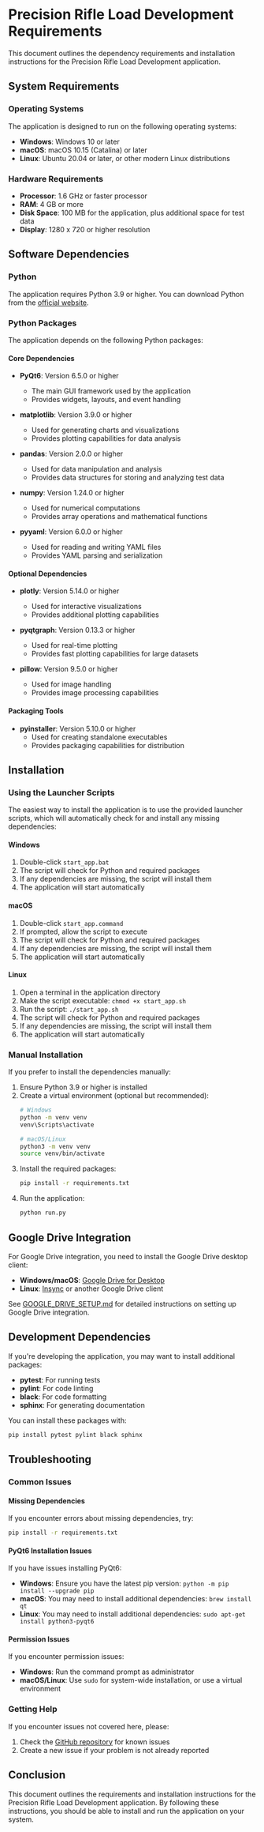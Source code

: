 # Precision Rifle Load Development Requirements

This document outlines the dependency requirements and installation instructions for the Precision Rifle Load Development application.

## System Requirements

### Operating Systems

The application is designed to run on the following operating systems:

- **Windows**: Windows 10 or later
- **macOS**: macOS 10.15 (Catalina) or later
- **Linux**: Ubuntu 20.04 or later, or other modern Linux distributions

### Hardware Requirements

- **Processor**: 1.6 GHz or faster processor
- **RAM**: 4 GB or more
- **Disk Space**: 100 MB for the application, plus additional space for test data
- **Display**: 1280 x 720 or higher resolution

## Software Dependencies

### Python

The application requires Python 3.9 or higher. You can download Python from the [official website](https://www.python.org/downloads/).

### Python Packages

The application depends on the following Python packages:

#### Core Dependencies

- **PyQt6**: Version 6.5.0 or higher
  - The main GUI framework used by the application
  - Provides widgets, layouts, and event handling

- **matplotlib**: Version 3.9.0 or higher
  - Used for generating charts and visualizations
  - Provides plotting capabilities for data analysis

- **pandas**: Version 2.0.0 or higher
  - Used for data manipulation and analysis
  - Provides data structures for storing and analyzing test data

- **numpy**: Version 1.24.0 or higher
  - Used for numerical computations
  - Provides array operations and mathematical functions

- **pyyaml**: Version 6.0.0 or higher
  - Used for reading and writing YAML files
  - Provides YAML parsing and serialization

#### Optional Dependencies

- **plotly**: Version 5.14.0 or higher
  - Used for interactive visualizations
  - Provides additional plotting capabilities

- **pyqtgraph**: Version 0.13.3 or higher
  - Used for real-time plotting
  - Provides fast plotting capabilities for large datasets

- **pillow**: Version 9.5.0 or higher
  - Used for image handling
  - Provides image processing capabilities

#### Packaging Tools

- **pyinstaller**: Version 5.10.0 or higher
  - Used for creating standalone executables
  - Provides packaging capabilities for distribution

## Installation

### Using the Launcher Scripts

The easiest way to install the application is to use the provided launcher scripts, which will automatically check for and install any missing dependencies:

#### Windows

1. Double-click `start_app.bat`
2. The script will check for Python and required packages
3. If any dependencies are missing, the script will install them
4. The application will start automatically

#### macOS

1. Double-click `start_app.command`
2. If prompted, allow the script to execute
3. The script will check for Python and required packages
4. If any dependencies are missing, the script will install them
5. The application will start automatically

#### Linux

1. Open a terminal in the application directory
2. Make the script executable: `chmod +x start_app.sh`
3. Run the script: `./start_app.sh`
4. The script will check for Python and required packages
5. If any dependencies are missing, the script will install them
6. The application will start automatically

### Manual Installation

If you prefer to install the dependencies manually:

1. Ensure Python 3.9 or higher is installed
2. Create a virtual environment (optional but recommended):
   ```bash
   # Windows
   python -m venv venv
   venv\Scripts\activate

   # macOS/Linux
   python3 -m venv venv
   source venv/bin/activate
   ```
3. Install the required packages:
   ```bash
   pip install -r requirements.txt
   ```
4. Run the application:
   ```bash
   python run.py
   ```

## Google Drive Integration

For Google Drive integration, you need to install the Google Drive desktop client:

- **Windows/macOS**: [Google Drive for Desktop](https://www.google.com/drive/download/)
- **Linux**: [Insync](https://www.insynchq.com/) or another Google Drive client

See [GOOGLE_DRIVE_SETUP.md](GOOGLE_DRIVE_SETUP.md) for detailed instructions on setting up Google Drive integration.

## Development Dependencies

If you're developing the application, you may want to install additional packages:

- **pytest**: For running tests
- **pylint**: For code linting
- **black**: For code formatting
- **sphinx**: For generating documentation

You can install these packages with:

```bash
pip install pytest pylint black sphinx
```

## Troubleshooting

### Common Issues

#### Missing Dependencies

If you encounter errors about missing dependencies, try:

```bash
pip install -r requirements.txt
```

#### PyQt6 Installation Issues

If you have issues installing PyQt6:

- **Windows**: Ensure you have the latest pip version: `python -m pip install --upgrade pip`
- **macOS**: You may need to install additional dependencies: `brew install qt`
- **Linux**: You may need to install additional dependencies: `sudo apt-get install python3-pyqt6`

#### Permission Issues

If you encounter permission issues:

- **Windows**: Run the command prompt as administrator
- **macOS/Linux**: Use `sudo` for system-wide installation, or use a virtual environment

### Getting Help

If you encounter issues not covered here, please:

1. Check the [GitHub repository](https://github.com/lasit/precision-rifle-load-development-v3) for known issues
2. Create a new issue if your problem is not already reported

## Conclusion

This document outlines the requirements and installation instructions for the Precision Rifle Load Development application. By following these instructions, you should be able to install and run the application on your system.
